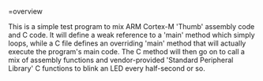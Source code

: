 =overview

This is a simple test program to mix ARM Cortex-M 'Thumb' assembly code and C code. It will define a weak reference to a 'main' method which simply loops, while a C file defines an overriding 'main' method that will actually execute the program's main code. The C method will then go on to call a mix of assembly functions and vendor-provided 'Standard Peripheral Library' C functions to blink an LED every half-second or so.

